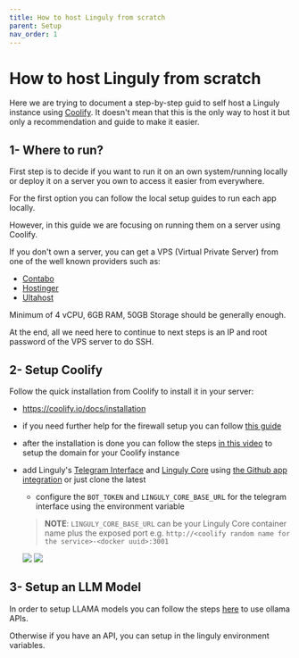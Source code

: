 ```yaml
---
title: How to host Linguly from scratch
parent: Setup
nav_order: 1
---
```


# How to host Linguly from scratch

Here we are trying to document a step-by-step guid to self host a Linguly instance using [Coolify](https://coolify.io/).
It doesn't mean that this is the only way to host it but only a recommendation and guide to make it easier.

## 1- Where to run?

First step is to decide if you want to run it on an own system/running locally or deploy it on a server you own to access it easier from everywhere.

For the first option you can follow the local setup guides to run each app locally.

However, in this guide we are focusing on running them on a server using Coolify.

If you don't own a server, you can get a VPS (Virtual Private Server) from one of the well known providers such as:

- [Contabo](https://contabo.com/desktop/DE/en/vps/)
- [Hostinger](https://www.hostinger.de/vps)
- [Ultahost](https://ultahost.com/vps-hosting)

Minimum of 4 vCPU, 6GB RAM, 50GB Storage should be generally enough.

At the end, all we need here to continue to next steps is an IP and root password of the VPS server to do SSH.

## 2- Setup Coolify

Follow the quick installation from Coolify to install it in your server:
- https://coolify.io/docs/installation
- if you need further help for the firewall setup you can follow [this guide](./firewall-setup.md)
- after the installation is done you can follow the steps [in this video](https://www.youtube.com/watch?v=taJlPG82Ucw&t=232s) to setup the domain for your Coolify instance

- add Linguly's [Telegram Interface](https://github.com/Linguly/telegram-interface) and [Linguly Core](https://github.com/Linguly/linguly-core) using [the Github app integration](https://youtu.be/taJlPG82Ucw?feature=shared&t=1898) or just clone the latest 
    - configure the `BOT_TOKEN` and `LINGULY_CORE_BASE_URL` for the telegram interface using the environment variable
    > **NOTE**: `LINGULY_CORE_BASE_URL` can be your Linguly Core container name plus the exposed port e.g. `http://<coolify random name for the service>-<docker uuid>:3001`
    
    ![](../images/container-name.png)
    ![](../images/environment-variables.png)

## 3- Setup an LLM Model

In order to setup LLAMA models you can follow the steps [here](setup-ollama.md) to use ollama APIs.

Otherwise if you have an API, you can setup in the linguly environment variables.

